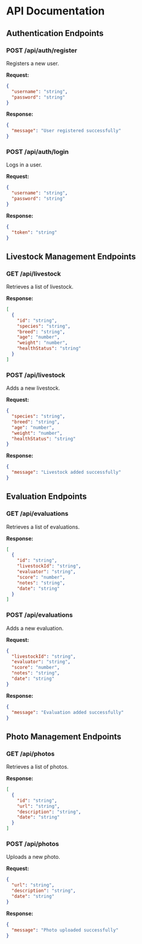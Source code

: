# API Documentation

## Authentication Endpoints

### POST /api/auth/register
Registers a new user.

**Request:**
```json
{
  "username": "string",
  "password": "string"
}
```

**Response:**
```json
{
  "message": "User registered successfully"
}
```

### POST /api/auth/login
Logs in a user.

**Request:**
```json
{
  "username": "string",
  "password": "string"
}
```

**Response:**
```json
{
  "token": "string"
}
```

## Livestock Management Endpoints

### GET /api/livestock
Retrieves a list of livestock.

**Response:**
```json
[
  {
    "id": "string",
    "species": "string",
    "breed": "string",
    "age": "number",
    "weight": "number",
    "healthStatus": "string"
  }
]
```

### POST /api/livestock
Adds a new livestock.

**Request:**
```json
{
  "species": "string",
  "breed": "string",
  "age": "number",
  "weight": "number",
  "healthStatus": "string"
}
```

**Response:**
```json
{
  "message": "Livestock added successfully"
}
```

## Evaluation Endpoints

### GET /api/evaluations
Retrieves a list of evaluations.

**Response:**
```json
[
  {
    "id": "string",
    "livestockId": "string",
    "evaluator": "string",
    "score": "number",
    "notes": "string",
    "date": "string"
  }
]
```

### POST /api/evaluations
Adds a new evaluation.

**Request:**
```json
{
  "livestockId": "string",
  "evaluator": "string",
  "score": "number",
  "notes": "string",
  "date": "string"
}
```

**Response:**
```json
{
  "message": "Evaluation added successfully"
}
```

## Photo Management Endpoints

### GET /api/photos
Retrieves a list of photos.

**Response:**
```json
[
  {
    "id": "string",
    "url": "string",
    "description": "string",
    "date": "string"
  }
]
```

### POST /api/photos
Uploads a new photo.

**Request:**
```json
{
  "url": "string",
  "description": "string",
  "date": "string"
}
```

**Response:**
```json
{
  "message": "Photo uploaded successfully"
}
